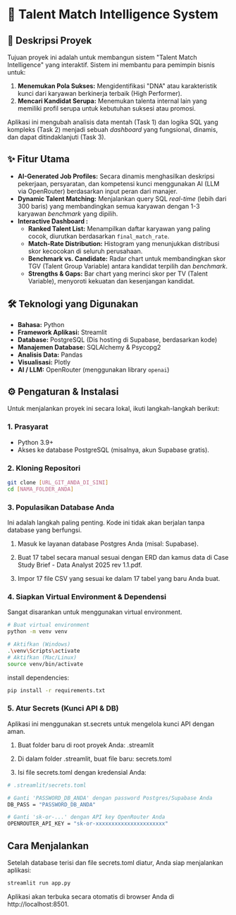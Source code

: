 # 🚀 Talent Match Intelligence System

## 🎯 Deskripsi Proyek

Tujuan proyek ini adalah untuk membangun sistem "Talent Match Intelligence" yang interaktif. Sistem ini membantu para pemimpin bisnis untuk:
1.  **Menemukan Pola Sukses:** Mengidentifikasi "DNA" atau karakteristik kunci dari karyawan berkinerja terbaik (High Performer).
2.  **Mencari Kandidat Serupa:** Menemukan talenta internal lain yang memiliki profil serupa untuk kebutuhan suksesi atau promosi.

Aplikasi ini mengubah analisis data mentah (Task 1) dan logika SQL yang kompleks (Task 2) menjadi sebuah *dashboard* yang fungsional, dinamis, dan dapat ditindaklanjuti (Task 3).

## ✨ Fitur Utama

* **AI-Generated Job Profiles:** Secara dinamis menghasilkan deskripsi pekerjaan, persyaratan, dan kompetensi kunci menggunakan AI (LLM via OpenRouter) berdasarkan input peran dari manajer.
* **Dynamic Talent Matching:** Menjalankan query SQL *real-time* (lebih dari 300 baris) yang membandingkan semua karyawan dengan 1-3 karyawan *benchmark* yang dipilih.
* **Interactive Dashboard :**
    * **Ranked Talent List:** Menampilkan daftar karyawan yang paling cocok, diurutkan berdasarkan `final_match_rate`.
    * **Match-Rate Distribution:** Histogram yang menunjukkan distribusi skor kecocokan di seluruh perusahaan.
    * **Benchmark vs. Candidate:** Radar chart untuk membandingkan skor TGV (Talent Group Variable) antara kandidat terpilih dan *benchmark*.
    * **Strengths & Gaps:** Bar chart yang merinci skor per TV (Talent Variable), menyoroti kekuatan dan kesenjangan kandidat.

## 🛠️ Teknologi yang Digunakan

* **Bahasa:** Python
* **Framework Aplikasi:** Streamlit
* **Database:** PostgreSQL (Dis hosting di Supabase, berdasarkan kode)
* **Manajemen Database:** SQLAlchemy & Psycopg2
* **Analisis Data:** Pandas
* **Visualisasi:** Plotly
* **AI / LLM:** OpenRouter (menggunakan library `openai`)

## ⚙️ Pengaturan & Instalasi

Untuk menjalankan proyek ini secara lokal, ikuti langkah-langkah berikut:

### 1. Prasyarat
* Python 3.9+
* Akses ke database PostgreSQL (misalnya, akun Supabase gratis).

### 2. Kloning Repositori
```bash
git clone [URL_GIT_ANDA_DI_SINI]
cd [NAMA_FOLDER_ANDA]
```

### 3. Populasikan Database Anda
Ini adalah langkah paling penting. Kode ini tidak akan berjalan tanpa database yang berfungsi.

1. Masuk ke layanan database Postgres Anda (misal: Supabase).

2. Buat 17 tabel secara manual sesuai dengan ERD dan kamus data di Case Study Brief - Data Analyst 2025 rev 1.1.pdf.

3. Impor 17 file CSV yang sesuai ke dalam 17 tabel yang baru Anda buat.

### 4. Siapkan Virtual Environment & Dependensi
Sangat disarankan untuk menggunakan virtual environment.

```bash
# Buat virtual environment
python -m venv venv

# Aktifkan (Windows)
.\venv\Scripts\activate
# Aktifkan (Mac/Linux)
source venv/bin/activate
```
install dependencies:

```bash
pip install -r requirements.txt
```

### 5. Atur Secrets (Kunci API & DB)
Aplikasi ini menggunakan st.secrets untuk mengelola kunci API dengan aman.

1. Buat folder baru di root proyek Anda: .streamlit

2. Di dalam folder .streamlit, buat file baru: secrets.toml

3. Isi file secrets.toml dengan kredensial Anda:

```bash
# .streamlit/secrets.toml

# Ganti 'PASSWORD_DB_ANDA' dengan password Postgres/Supabase Anda
DB_PASS = "PASSWORD_DB_ANDA"

# Ganti 'sk-or-...' dengan API key OpenRouter Anda
OPENROUTER_API_KEY = "sk-or-xxxxxxxxxxxxxxxxxxxxxx"
```

## Cara Menjalankan

Setelah database terisi dan file secrets.toml diatur, Anda siap menjalankan aplikasi:

```bash
streamlit run app.py
```

Aplikasi akan terbuka secara otomatis di browser Anda di http://localhost:8501.